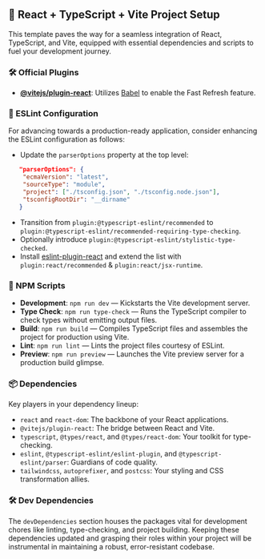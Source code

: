 ## 📘 React + TypeScript + Vite Project Setup

This template paves the way for a seamless integration of React, TypeScript, and Vite, equipped with essential dependencies and scripts to fuel your development journey.

### 🛠️ Official Plugins

-   **[@vitejs/plugin-react](https://github.com/vitejs/vite-plugin-react/blob/main/packages/plugin-react/README.md)**: Utilizes [Babel](https://babeljs.io/) to enable the Fast Refresh feature.

### 📏 ESLint Configuration

For advancing towards a production-ready application, consider enhancing the ESLint configuration as follows:

-   Update the `parserOptions` property at the top level:

```json
   "parserOptions": {
    "ecmaVersion": "latest",
    "sourceType": "module",
    "project": ["./tsconfig.json", "./tsconfig.node.json"],
    "tsconfigRootDir": "__dirname"
   }
```

-   Transition from `plugin:@typescript-eslint/recommended` to `plugin:@typescript-eslint/recommended-requiring-type-checking`.
-   Optionally introduce `plugin:@typescript-eslint/stylistic-type-checked`.
-   Install [eslint-plugin-react](https://github.com/jsx-eslint/eslint-plugin-react) and extend the list with `plugin:react/recommended` & `plugin:react/jsx-runtime`.

### 🎩 NPM Scripts

-   **Development**: `npm run dev` — Kickstarts the Vite development server.
-   **Type Check**: `npm run type-check` — Runs the TypeScript compiler to check types without emitting output files.
-   **Build**: `npm run build` — Compiles TypeScript files and assembles the project for production using Vite.
-   **Lint**: `npm run lint` — Lints the project files courtesy of ESLint.
-   **Preview**: `npm run preview` — Launches the Vite preview server for a production build glimpse.

### 📦 Dependencies

Key players in your dependency lineup:

-   `react` and `react-dom`: The backbone of your React applications.
-   `@vitejs/plugin-react`: The bridge between React and Vite.
-   `typescript`, `@types/react`, and `@types/react-dom`: Your toolkit for type-checking.
-   `eslint`, `@typescript-eslint/eslint-plugin`, and `@typescript-eslint/parser`: Guardians of code quality.
-   `tailwindcss`, `autoprefixer`, and `postcss`: Your styling and CSS transformation allies.

### 🛠️ Dev Dependencies

The `devDependencies` section houses the packages vital for development chores like linting, type-checking, and project building. Keeping these dependencies updated and grasping their roles within your project will be instrumental in maintaining a robust, error-resistant codebase.
